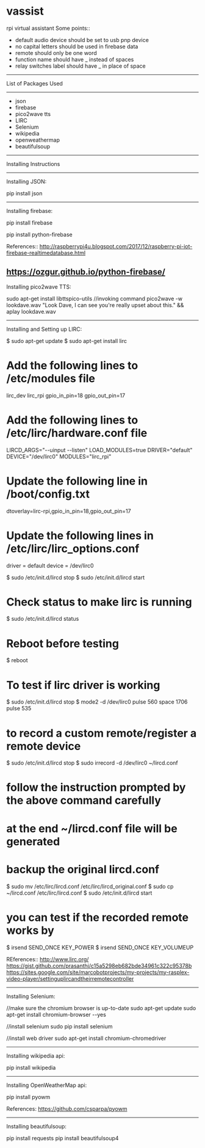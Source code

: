 # vassist
rpi virtual assistant
Some points::
- default audio device should be set to usb pnp device
- no capital letters should be used in firebase data
- remote should only be one word
- function name should have _ instead of spaces
- relay switches label should have _ in place of space



***************************
List of Packages Used
***************************

- json
- firebase
- pico2wave tts
- LIRC
- Selenium
- wikipedia
- openweathermap
- beautifulsoup 

***********************
Installing Instructions
***********************

Installing JSON:

pip install json

-------------------------------------------------------------------------
Installing firebase:

pip install firebase

pip install python-firebase

References::
http://raspberrypi4u.blogspot.com/2017/12/raspberry-pi-iot-firebase-realtimedatabase.html

https://ozgur.github.io/python-firebase/
-------------------------------------------------------------------------

Installing pico2wave TTS:

sudo apt-get install libttspico-utils
//invoking command
pico2wave -w lookdave.wav "Look Dave, I can see you're really upset about this." && aplay lookdave.wav

-------------------------------------------------------------------------
Installing and Setting up LIRC: 

$ sudo apt-get update
$ sudo apt-get install lirc

# Add the following lines to /etc/modules file
lirc_dev
lirc_rpi gpio_in_pin=18 gpio_out_pin=17

# Add the following lines to /etc/lirc/hardware.conf file
LIRCD_ARGS="--uinput --listen"
LOAD_MODULES=true
DRIVER="default"
DEVICE="/dev/lirc0"
MODULES="lirc_rpi"

# Update the following line in /boot/config.txt
dtoverlay=lirc-rpi,gpio_in_pin=18,gpio_out_pin=17

# Update the following lines in /etc/lirc/lirc_options.conf
driver    = default
device    = /dev/lirc0

$ sudo /etc/init.d/lircd stop
$ sudo /etc/init.d/lircd start

# Check status to make lirc is running
$ sudo /etc/init.d/lircd status

# Reboot before testing
$ reboot

# To test if lirc driver is working
$ sudo /etc/init.d/lircd stop
$ mode2 -d /dev/lirc0
<press a key in remote and you should see multple lines like below>
pulse 560
space 1706
pulse 535

# to record a custom remote/register a remote device
$ sudo /etc/init.d/lircd stop
$ sudo irrecord -d /dev/lirc0 ~/lircd.conf
# follow the instruction prompted by the above command carefully
# at the end ~/lircd.conf file will be generated

# backup the original lircd.conf
$ sudo mv /etc/lirc/lircd.conf /etc/lirc/lircd_original.conf
$ sudo cp ~/lircd.conf /etc/lirc/lircd.conf
$ sudo /etc/init.d/lircd start

# you can test if the recorded remote works by
$ irsend SEND_ONCE <device-name> KEY_POWER
$ irsend SEND_ONCE <device-name> KEY_VOLUMEUP


REferences::
http://www.lirc.org/
https://gist.github.com/prasanthj/c15a5298eb682bde34961c322c95378b
https://sites.google.com/site/marcobotprojects/my-projects/my-rasplex-video-player/settinguplircandtheirremotecontroller

------------------------------------------------------------------------
Installing Selenium:

//make sure the chromium browser is up-to-date
sudo apt-get update
sudo apt-get install chromium-browser --yes

//install selenium
sudo pip install selenium

//install web driver
sudo apt-get install chromium-chromedriver

------------------------------------------------------------------------
Installing wikipedia api:

pip install wikipedia

------------------------------------------------------------------------
Installing OpenWeatherMap api:

pip install pyowm

References: https://github.com/csparpa/pyowm


------------------------------------------------------------------------
Installing  beautifulsoup:

pip install requests
pip install beautifulsoup4
